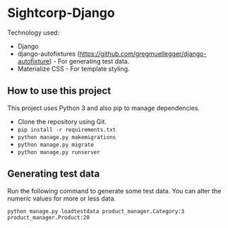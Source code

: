 # Sightcorp-Django

Technology used:

- Django
- django-autofixtures (https://github.com/gregmuellegger/django-autofixture) - For generating test data.
- Materialize CSS - For template styling.

## How to use this project

This project uses Python 3 and also pip to manage dependencies.

- Clone the repository using Git.
- `pip install -r requirements.txt`
- `python manage.py makemigrations`
- `python manage.py migrate`
- `python manage.py runserver`

## Generating test data

Run the following command to generate some test data. You can alter the numeric values for more or less data.

```
python manage.py loadtestdata product_manager.Category:3 product_manager.Product:20
```

